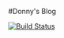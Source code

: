 #Donny's Blog

[![Build Status](https://www.travis-ci.org/mdd1991/mdd1991.github.io.svg?branch=blog-source)](https://www.travis-ci.org/mdd1991/mdd1991.github.io)

